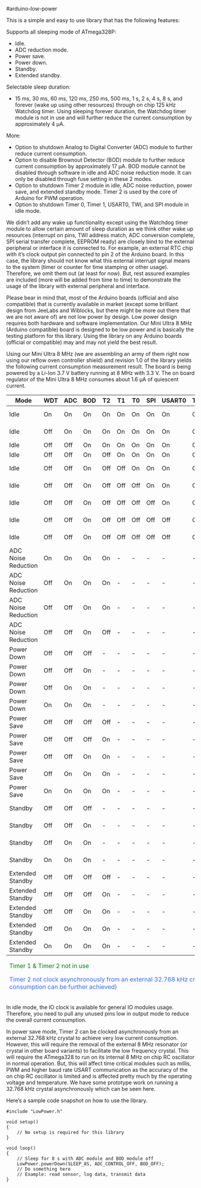 #arduino-low-power

This is a simple and easy to use library that has the following features:

Supports all sleeping mode of ATmega328P:

* Idle.
* ADC reduction mode.
* Power save.
* Power down.
* Standby.
* Extended standby.

Selectable sleep duration:

* 15 ms, 30 ms, 60 ms, 120 ms, 250 ms, 500 ms, 1 s, 2 s, 4 s, 8 s, and forever (wake up using other resources) through on chip 125 kHz Watchdog timer. Using sleeping forever duration, the Watchdog timer module is not in use and will further reduce the current consumption by approximately 4 µA.

More:
* Option to shutdown Analog to Digital Converter (ADC) module to further reduce current consumption.
* Option to disable Brownout Detector (BOD) module to further reduce current consumption by approximately 17 µA. BOD module cannot be disabled through software in idle and ADC noise reduction mode. It can only be disabled through fuse setting in these 2 modes. 
* Option to shutdown Timer 2 module in idle, ADC noise reduction, power save, and extended standby mode. Timer 2 is used by the core of Arduino for PWM operation. 
* Option to shutdown Timer 0, Timer 1, USART0, TWI, and SPI module in idle mode.

We didn’t add any wake up functionality except using the Watchdog timer module to allow certain amount of sleep duration as we think other wake up resources (interrupt on pins, TWI address match, ADC conversion complete, SPI serial transfer complete, EEPROM ready) are closely bind to the external peripheral or interface it is connected to. For example, an external RTC chip with it’s clock output pin connected to pin 2 of the Arduino board. In this case, the library should not know what this external interrupt signal means to the system (timer or counter for time stamping or other usage). Therefore, we omit them out (at least for now). But, rest assured examples are included (more will be added from time to time) to demonstrate the usage of the library with external peripheral and interface.

Please bear in mind that, most of the Arduino boards (official and also compatible) that is currently available in market (except some brilliant design from JeeLabs and Wiblocks, but there might be more out there that we are not aware of) are not low power by design. Low power design requires both hardware and software implementation. Our Mini Ultra 8 MHz (Arduino compatible) board is designed to be low power and is basically the testing platform for this library. Using the library on any Arduino boards (official or compatible) may and may not yield the best result.

Using our Mini Ultra 8 MHz (we are assembling an army of them right now using our reflow oven controller shield) and revision 1.0 of the library yields the following current consumption measurement result. The board is being powered by a Li-Ion 3.7 V battery running at 8 MHz with 3.3 V. The on board regulator of the Mini Ultra 8 MHz consumes about 1.6 µA of quiescent current.

<table>
<thead>
<tr>
<th scope="col">Mode</th>
<th scope="col">WDT</th>
<th scope="col">ADC</th>
<th scope="col">BOD</th>
<th scope="col">T2</th>
<th scope="col">T1</th>
<th scope="col">T0</th>
<th scope="col">SPI</th>
<th scope="col">USART0</th>
<th scope="col">TWI</th>
<th scope="col">Current</th>
</tr>
</thead>
<tfoot>
<tr>
<td colspan="11">
<p style="text-align: left;"><span style="color: #008000;">Timer 1 &amp; Timer 2 not in use</span></p>
<p style="text-align: left;"><span style="color: #3366ff;">Timer 2 not clock asynchronously from an external 32.768 kHz crystal &nbsp;(lower consumption can be further achieved)</span></p>
</td>
</tr>
</tfoot>
<tbody>
<tr>
<td>Idle</td>
<td>On</td>
<td>On</td>
<td>On</td>
<td>On</td>
<td>On</td>
<td>On</td>
<td>On</td>
<td>On</td>
<td>On</td>
<td>3648.0 µA</td>
</tr>
<tr>
<td>Idle</td>
<td>Off</td>
<td>On</td>
<td>On</td>
<td>On</td>
<td>On</td>
<td>On</td>
<td>On</td>
<td>On</td>
<td>On</td>
<td>3643.0 µA</td>
</tr>
<tr>
<td>Idle</td>
<td>Off</td>
<td>Off</td>
<td>On</td>
<td>On</td>
<td>On</td>
<td>On</td>
<td>On</td>
<td>On</td>
<td>On</td>
<td><span style="color: #008000;">*</span></td>
</tr>
<tr>
<td>Idle</td>
<td>Off</td>
<td>Off</td>
<td>On</td>
<td>Off</td>
<td>On</td>
<td>On</td>
<td>On</td>
<td>On</td>
<td>On</td>
<td><span style="color: #008000;">*</span></td>
</tr>
<tr>
<td>Idle</td>
<td>Off</td>
<td>Off</td>
<td>On</td>
<td>Off</td>
<td>Off</td>
<td>On</td>
<td>On</td>
<td>On</td>
<td>On</td>
<td>3618.0 µA</td>
</tr>
<tr>
<td>Idle</td>
<td>Off</td>
<td>Off</td>
<td>On</td>
<td>Off</td>
<td>Off</td>
<td>Off</td>
<td>On</td>
<td>On</td>
<td>On</td>
<td>927.0 µA</td>
</tr>
<tr>
<td>Idle</td>
<td>Off</td>
<td>Off</td>
<td>On</td>
<td>Off</td>
<td>Off</td>
<td>Off</td>
<td>Off</td>
<td>On</td>
<td>On</td>
<td>832.0 µA</td>
</tr>
<tr>
<td>Idle</td>
<td>Off</td>
<td>Off</td>
<td>On</td>
<td>Off</td>
<td>Off</td>
<td>Off</td>
<td>Off</td>
<td>Off</td>
<td>On</td>
<td>789.0 µA</td>
</tr>
<tr>
<td>Idle</td>
<td>Off</td>
<td>Off</td>
<td>On</td>
<td>Off</td>
<td>Off</td>
<td>Off</td>
<td>Off</td>
<td>Off</td>
<td>Off</td>
<td>687.0 µA</td>
</tr>
<tr>
<td>ADC Noise Reduction</td>
<td>On</td>
<td>On</td>
<td>On</td>
<td>On</td>
<td>-</td>
<td>-</td>
<td>-</td>
<td>-</td>
<td>-</td>
<td>651.0 µA</td>
</tr>
<tr>
<td>ADC Noise Reduction</td>
<td>Off</td>
<td>On</td>
<td>On</td>
<td>On</td>
<td>-</td>
<td>-</td>
<td>-</td>
<td>-</td>
<td>-</td>
<td>646.0 µA</td>
</tr>
<tr>
<td>ADC Noise Reduction</td>
<td>Off</td>
<td>Off</td>
<td>On</td>
<td>On</td>
<td>-</td>
<td>-</td>
<td>-</td>
<td>-</td>
<td>-</td>
<td><span style="color: #008000;">*</span></td>
</tr>
<tr>
<td>ADC Noise Reduction</td>
<td>Off</td>
<td>Off</td>
<td>On</td>
<td>Off</td>
<td>-</td>
<td>-</td>
<td>-</td>
<td>-</td>
<td>-</td>
<td>584.0 µA</td>
</tr>
<tr>
<td>Power Down</td>
<td>Off</td>
<td>Off</td>
<td>Off</td>
<td>-</td>
<td>-</td>
<td>-</td>
<td>-</td>
<td>-</td>
<td>-</td>
<td>1.7 µA</td>
</tr>
<tr>
<td>Power Down</td>
<td>Off</td>
<td>Off</td>
<td>On</td>
<td>-</td>
<td>-</td>
<td>-</td>
<td>-</td>
<td>-</td>
<td>-</td>
<td>18.6 µA</td>
</tr>
<tr>
<td>Power Down</td>
<td>Off</td>
<td>On</td>
<td>On</td>
<td>-</td>
<td>-</td>
<td>-</td>
<td>-</td>
<td>-</td>
<td>-</td>
<td>110.0 µA</td>
</tr>
<tr>
<td>Power Down</td>
<td>On</td>
<td>On</td>
<td>On</td>
<td>-</td>
<td>-</td>
<td>-</td>
<td>-</td>
<td>-</td>
<td>-</td>
<td>113.9 µA</td>
</tr>
<tr>
<td>Power Save</td>
<td>Off</td>
<td>Off</td>
<td>Off</td>
<td>Off</td>
<td>-</td>
<td>-</td>
<td>-</td>
<td>-</td>
<td>-</td>
<td>1.7 µA</td>
</tr>
<tr>
<td>Power Save</td>
<td>Off</td>
<td>Off</td>
<td>Off</td>
<td>On</td>
<td>-</td>
<td>-</td>
<td>-</td>
<td>-</td>
<td>-</td>
<td><span style="color: #3366ff;">416.0 µA</span></td>
</tr>
<tr>
<td>Power Save</td>
<td>Off</td>
<td>Off</td>
<td>On</td>
<td>On</td>
<td>-</td>
<td>-</td>
<td>-</td>
<td>-</td>
<td>-</td>
<td><span style="color: #3366ff;">435.0 µA</span></td>
</tr>
<tr>
<td>Power Save</td>
<td>Off</td>
<td>On</td>
<td>On</td>
<td>On</td>
<td>-</td>
<td>-</td>
<td>-</td>
<td>-</td>
<td>-</td>
<td><span style="color: #3366ff;">527.0 µA</span></td>
</tr>
<tr>
<td>Power Save</td>
<td>On</td>
<td>On</td>
<td>On</td>
<td>On</td>
<td>-</td>
<td>-</td>
<td>-</td>
<td>-</td>
<td>-</td>
<td><span style="color: #3366ff;">531.0 µA</span></td>
</tr>
<tr>
<td>Standby</td>
<td>Off</td>
<td>Off</td>
<td>Off</td>
<td>-</td>
<td>-</td>
<td>-</td>
<td>-</td>
<td>-</td>
<td>-</td>
<td>201.7 µA</td>
</tr>
<tr>
<td>Standby</td>
<td>Off</td>
<td>Off</td>
<td>On</td>
<td>-</td>
<td>-</td>
<td>-</td>
<td>-</td>
<td>-</td>
<td>-</td>
<td>218.5 µA</td>
</tr>
<tr>
<td>Standby</td>
<td>Off</td>
<td>On</td>
<td>On</td>
<td>-</td>
<td>-</td>
<td>-</td>
<td>-</td>
<td>-</td>
<td>-</td>
<td>309.9 µA</td>
</tr>
<tr>
<td>Standby</td>
<td>On</td>
<td>On</td>
<td>On</td>
<td>-</td>
<td>-</td>
<td>-</td>
<td>-</td>
<td>-</td>
<td>-</td>
<td>313.9 µA</td>
</tr>
<tr>
<td>Extended Standby</td>
<td>Off</td>
<td>Off</td>
<td>Off</td>
<td>Off</td>
<td>-</td>
<td>-</td>
<td>-</td>
<td>-</td>
<td>-</td>
<td>202.2 µA</td>
</tr>
<tr>
<td>Extended Standby</td>
<td>Off</td>
<td>Off</td>
<td>Off</td>
<td>On</td>
<td>-</td>
<td>-</td>
<td>-</td>
<td>-</td>
<td>-</td>
<td>416.0 µA</td>
</tr>
<tr>
<td>Extended Standby</td>
<td>Off</td>
<td>Off</td>
<td>On</td>
<td>On</td>
<td>-</td>
<td>-</td>
<td>-</td>
<td>-</td>
<td>-</td>
<td>436.0 µA</td>
</tr>
<tr>
<td>Extended Standby</td>
<td>Off</td>
<td>On</td>
<td>On</td>
<td>On</td>
<td>-</td>
<td>-</td>
<td>-</td>
<td>-</td>
<td>-</td>
<td>527.0 µA</td>
</tr>
<tr>
<td>Extended Standby</td>
<td>On</td>
<td>On</td>
<td>On</td>
<td>On</td>
<td>-</td>
<td>-</td>
<td>-</td>
<td>-</td>
<td>-</td>
<td>531.0 µA</td>
</tr>
</tbody>
</table>

In idle mode, the IO clock is available for general IO modules usage. Therefore, you need to pull any unused pins low in output mode to reduce the overall current consumption.

In power save mode, Timer 2 can be clocked asynchronously from an external 32.768 kHz crystal to achieve very low current consumption. However, this will require the removal of the external 8 MHz resonator (or crystal in other board variants) to facilitate the low frequency crystal. This will require the ATmega328 to run on its internal 8 MHz on chip RC oscillator in normal operation. But, this will affect time critical modules such as millis, PWM and higher baud rate USART communication as the accuracy of the on chip RC oscillator is limited and is affected pretty much by the operating voltage and temperature. We have some prototype work on running a 32.768 kHz crystal asynchronously which can be seen here.

Here’s a sample code snapshot on how to use the library.

```
#include "LowPower.h"
 
void setup()
{
    // No setup is required for this library
}
 
void loop()
{
    // Sleep for 8 s with ADC module and BOD module off
    LowPower.powerDown(SLEEP_8S, ADC_CONTROL_OFF, BOD_OFF);
    // Do something here
    // Example: read sensor, log data, transmit data
}
```
